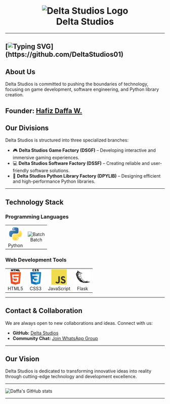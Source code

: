 <h1 align="center">
  <img src="https://avatars.githubusercontent.com/u/117151962?v=4" alt="Delta Studios Logo" width="100">
  <br>Delta Studios
</h1>

---
[![Typing SVG](https://readme-typing-svg.herokuapp.com?font=Consolas&size=370&pause=1000&width=10000&height=600&lines=Welcome+to+Delta+Studios!;Where+creativity+meets+innovation!;At+Delta+Studios+there+are+three+main+branches%3A;1.+Delta+Studios+Game+Factory+(DSGF);Developing+fun+and+engaging+games.;2.+Delta+Studios+Software+Factory+(DSSF);Crafting+powerful+and+user-friendly+software.;3.+Delta+Studios+Python+Library+Factory+(DPYLIB);Creating+useful+and+efficient+Python+libraries.)](https://github.com/DeltaStudios01)
---

## About Us
Delta Studios is committed to pushing the boundaries of technology, focusing on game development, software engineering, and Python library creation.

Founder: [Hafiz Daffa W.](https://github.com/HafizDaffa01)
---

## Our Divisions
Delta Studios is structured into three specialized branches:

- 🎮 **Delta Studios Game Factory (DSGF)** – Developing interactive and immersive gaming experiences.
- 💻 **Delta Studios Software Factory (DSSF)** – Creating reliable and user-friendly software solutions.
- 🐍 **Delta Studios Python Library Factory (DPYLIB)** – Designing efficient and high-performance Python libraries.

---

## Technology Stack

### Programming Languages
<table>
  <tr>
    <td align="center"><img src="https://raw.githubusercontent.com/devicons/devicon/master/icons/python/python-original.svg" alt="Python" width="50" height="50"/><br>Python</td>
    <td align="center"><img src="https://upload.wikimedia.org/wikipedia/en/thumb/7/7c/Batch_file_icon.png/96px-Batch_file_icon.png" alt="Batch" width="50" height="50"/><br>Batch</td>
  </tr>
</table>

### Web Development Tools
<table>
  <tr>
    <td align="center"><img src="https://raw.githubusercontent.com/devicons/devicon/master/icons/html5/html5-original-wordmark.svg" alt="HTML5" width="50" height="50"/><br>HTML5</td>
    <td align="center"><img src="https://raw.githubusercontent.com/devicons/devicon/master/icons/css3/css3-original-wordmark.svg" alt="CSS3" width="50" height="50"/><br>CSS3</td>
    <td align="center"><img src="https://raw.githubusercontent.com/devicons/devicon/master/icons/javascript/javascript-original.svg" alt="JavaScript" width="50" height="50"/><br>JavaScript</td>
    <td align="center"><img src="https://raw.githubusercontent.com/devicons/devicon/master/icons/flask/flask-original.svg" alt="Flask" width="50" height="50"/><br>Flask</td>
  </tr>
</table>

---

## Contact & Collaboration
We are always open to new collaborations and ideas. Connect with us:

- **GitHub:** [Delta Studios](https://github.com/DeltaStudios01)
- **Community Chat:** [Join WhatsApp Group](https://chat.whatsapp.com/JbfYIOY04nm9Pe8CarI49c)

---

## Our Vision
Delta Studios is dedicated to transforming innovative ideas into reality through cutting-edge technology and development excellence.

---

![Daffa's GitHub stats](https://github-readme-stats.vercel.app/api?username=DeltaStudios01&show_icons=true&theme=cobalt&cache_seconds=5)

---
